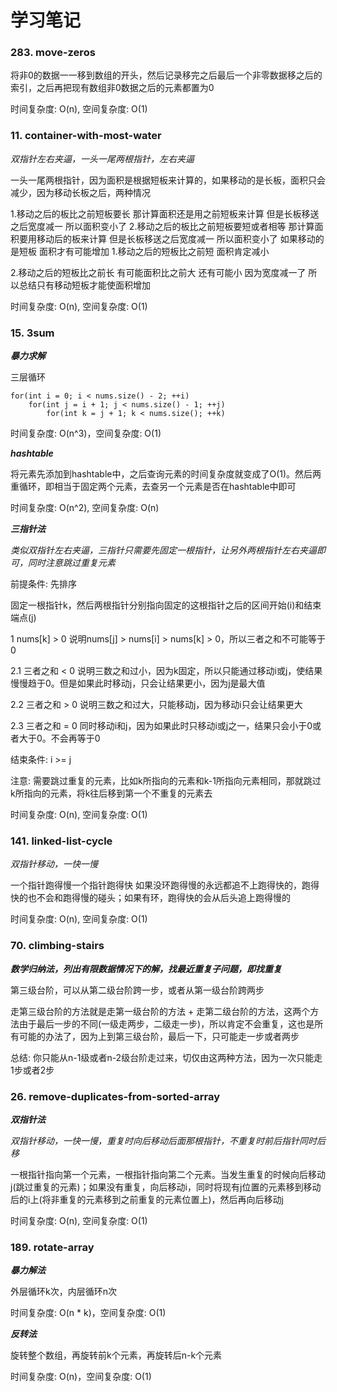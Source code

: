 # 学习笔记

### **283. move-zeros**

将非0的数据一一移到数组的开头，然后记录移完之后最后一个非零数据移之后的索引，之后再把现有数组非0数据之后的元素都置为0

时间复杂度: O(n), 空间复杂度: O(1)

### **11. container-with-most-water**

*双指针左右夹逼，一头一尾两根指针，左右夹逼*

一头一尾两根指针，因为面积是根据短板来计算的，如果移动的是长板，面积只会减少，因为移动长板之后，两种情况 

1.移动之后的板比之前短板要长 那计算面积还是用之前短板来计算 但是长板移送之后宽度减一 所以面积变小了 2.移动之后的板比之前短板要短或者相等 那计算面积要用移动后的板来计算 但是长板移送之后宽度减一 所以面积变小了 如果移动的是短板 面积才有可能增加 1.移动之后的短板比之前短 面积肯定减小 

2.移动之后的短板比之前长 有可能面积比之前大 还有可能小 因为宽度减一了 所以总结只有移动短板才能使面积增加

时间复杂度: O(n), 空间复杂度: O(1)

### **15. 3sum**

***暴力求解***

三层循环

```
for(int i = 0; i < nums.size() - 2; ++i)
    for(int j = i + 1; j < nums.size() - 1; ++j)
        for(int k = j + 1; k < nums.size(); ++k)
```
时间复杂度: O(n^3)，空间复杂度: O(1)

***hashtable***

将元素先添加到hashtable中，之后查询元素的时间复杂度就变成了O(1)。然后两重循环，即相当于固定两个元素，去查另一个元素是否在hashtable中即可

时间复杂度: O(n^2), 空间复杂度: O(n)

***三指针法***

*类似双指针左右夹逼，三指针只需要先固定一根指针，让另外两根指针左右夹逼即可，同时注意跳过重复元素*

前提条件: 先排序

固定一根指针k，然后两根指针分别指向固定的这根指针之后的区间开始(i)和结束端点(j)

1 nums[k] > 0 说明nums[j] > nums[i] > nums[k] > 0，所以三者之和不可能等于0

2.1 三者之和 < 0 说明三数之和过小，因为k固定，所以只能通过移动i或j，使结果慢慢趋于0。但是如果此时移动j，只会让结果更小，因为j是最大值

2.2 三者之和 >  0 说明三数之和过大，只能移动j，因为移动i只会让结果更大

2.3 三者之和 = 0  同时移动i和j，因为如果此时只移动i或j之一，结果只会小于0或者大于0。不会再等于0

结束条件: i >= j

注意: 需要跳过重复的元素，比如k所指向的元素和k-1所指向元素相同，那就跳过k所指向的元素，将k往后移到第一个不重复的元素去

时间复杂度: O(n), 空间复杂度: O(1)

### **141. linked-list-cycle**

*双指针移动，一快一慢*

一个指针跑得慢一个指针跑得快 如果没环跑得慢的永远都追不上跑得快的，跑得快的也不会和跑得慢的碰头；如果有环，跑得快的会从后头追上跑得慢的

时间复杂度: O(n), 空间复杂度: O(1)

### **70. climbing-stairs**

***数学归纳法，列出有限数据情况下的解，找最近重复子问题，即找重复***

第三级台阶，可以从第二级台阶跨一步，或者从第一级台阶跨两步

走第三级台阶的方法就是走第一级台阶的方法 + 走第二级台阶的方法，这两个方法由于最后一步的不同(一级走两步，二级走一步)，所以肯定不会重复，这也是所有可能的办法了，因为上到第三级台阶，最后一下，只可能走一步或者两步

总结: 你只能从n-1级或者n-2级台阶走过来，切仅由这两种方法，因为一次只能走1步或者2步


### **26. remove-duplicates-from-sorted-array**

***双指针法***

*双指针移动，一快一慢，重复时向后移动后面那根指针，不重复时前后指针同时后移*

一根指针指向第一个元素，一根指针指向第二个元素。当发生重复的时候向后移动j(跳过重复的元素)；如果没有重复，向后移动i，同时将现有j位置的元素移到移动后的i上(将非重复的元素移到之前重复的元素位置上)，然后再向后移动j

时间复杂度: O(n), 空间复杂度: O(1)

### **189. rotate-array**

***暴力解法***

外层循环k次，内层循环n次

时间复杂度: O(n * k)，空间复杂度: O(1)

***反转法***

旋转整个数组，再旋转前k个元素，再旋转后n-k个元素

时间复杂度: O(n)，空间复杂度: O(1)